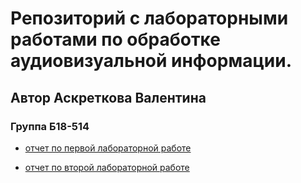 # Репозиторий с лабораторными работами по обработке аудиовизуальной информации.
## Автор Аскреткова Валентина
### Группа Б18-514

- [отчет по первой лабораторной работе ](laba_1/README.md)
  
- [отчет по второй лабораторной работе ](laba_2/README.md)
